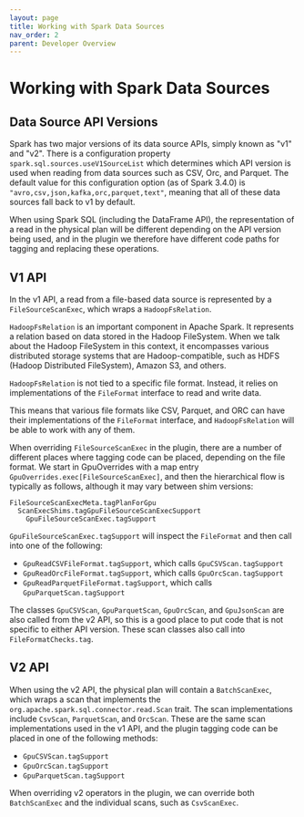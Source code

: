```yaml
---
layout: page
title: Working with Spark Data Sources
nav_order: 2
parent: Developer Overview
---
```


# Working with Spark Data Sources

## Data Source API Versions

Spark has two major versions of its data source APIs, simply known as "v1" and "v2". There is a configuration
property `spark.sql.sources.useV1SourceList` which determines which API version is used when reading from data
sources such as CSV, Orc, and Parquet. The default value for this configuration option (as of Spark 3.4.0)
is `"avro,csv,json,kafka,orc,parquet,text"`, meaning that all of these data sources fall back to v1 by default.

When using Spark SQL (including the DataFrame API), the representation of a read in the physical plan will be
different depending on the API version being used, and in the plugin we therefore have different code paths
for tagging and replacing these operations.

## V1 API

In the v1 API, a read from a file-based data source is represented by a `FileSourceScanExec`, which wraps
a `HadoopFsRelation`.

`HadoopFsRelation` is an important component in Apache Spark. It represents a relation based on data stored in the
Hadoop FileSystem. When we talk about the Hadoop FileSystem in this context, it encompasses various distributed
storage systems that are Hadoop-compatible, such as HDFS (Hadoop Distributed FileSystem), Amazon S3, and others.

`HadoopFsRelation` is not tied to a specific file format. Instead, it relies on implementations of the `FileFormat`
interface to read and write data.

This means that various file formats like CSV, Parquet, and ORC can have their implementations of the `FileFormat`
interface, and `HadoopFsRelation` will be able to work with any of them.

When overriding `FileSourceScanExec` in the plugin, there are a number of different places where tagging code can be
placed, depending on the file format. We start in GpuOverrides with a map entry `GpuOverrides.exec[FileSourceScanExec]`,
and then the hierarchical flow is typically as follows, although it may vary between shim versions:

```
FileSourceScanExecMeta.tagPlanForGpu
  ScanExecShims.tagGpuFileSourceScanExecSupport
    GpuFileSourceScanExec.tagSupport
```

`GpuFileSourceScanExec.tagSupport` will inspect the `FileFormat` and then call into one of the following:

- `GpuReadCSVFileFormat.tagSupport`, which calls `GpuCSVScan.tagSupport`
- `GpuReadOrcFileFormat.tagSupport`, which calls `GpuOrcScan.tagSupport`
- `GpuReadParquetFileFormat.tagSupport`, which calls `GpuParquetScan.tagSupport`

The classes `GpuCSVScan`, `GpuParquetScan`, `GpuOrcScan`, and `GpuJsonScan` are also called
from the v2 API, so this is a good place to put code that is not specific to either API
version. These scan classes also call into `FileFormatChecks.tag`.

## V2 API

When using the v2 API, the physical plan will contain a `BatchScanExec`, which wraps a scan that implements
the `org.apache.spark.sql.connector.read.Scan` trait. The scan implementations include `CsvScan`, `ParquetScan`,
and `OrcScan`. These are the same scan implementations used in the v1 API, and the plugin tagging code can be
placed in one of the following methods:

- `GpuCSVScan.tagSupport`
- `GpuOrcScan.tagSupport`
- `GpuParquetScan.tagSupport`

When overriding v2 operators in the plugin, we can override both `BatchScanExec` and the individual scans, such
as `CsvScanExec`.
